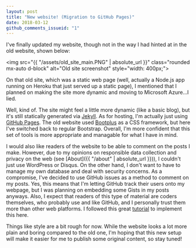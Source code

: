 ```yaml
---
layout: post
title: "New website! (Migration to GitHub Pages)"
date: 2018-03-12
github_comments_issueid: "1"
---
```


I've finally updated my website, though not in the way I had hinted at in the old website, shown below:

<img src="{{ "/assets/old_site_main.PNG" | absolute_url }}" class="rounded mx-auto d-block" alt="Old site screenshot" style="width: 400px;">

On that old site, which was a static web page (well, actually a Node.js app running on Heroku that just served up a static page), I mentioned that I planned on making the site more dynamic and moving to Microsoft Azure...I lied.

Well, kind of. The site might feel a little more dynamic (like a basic blog), but it's still statically generated via [Jekyll](http://jekyllrb.com). As for hosting, I'm actually just using [GitHub Pages](https://pages.github.com/). The old website used [Bootplus](http://aozora.github.io/bootplus/) as a CSS framework, but here I've switched back to regular Bootstrap. Overall, I'm more confident that this set of tools is more appropriate and managable for what I have in mind.

I would also like readers of the website to be able to comment on the posts I make. However, due to my opinions on responsible data collection and privacy on the web (see [About]({{ "/about" | absolute_url }})), I couldn't just use WordPress or Disqus. On the other hand, I don't want to have to manage my own database and deal with security concerns. As a compromise, I've decided to use GitHub issues as a method to comment on my posts. Yes, this means that I'm letting GitHub track their users onto my webpage, but I was planning on embedding some Gists in my posts anyways. Also, I expect that readers of this type of material are coders themselves, who probably use and like GitHub, and I personally trust them more than other web platforms. I followed this great [tutorial](https://dc25.github.io/myBlog/2017/06/24/using-github-comments-in-a-jekyll-blog.html) to implement this here.

Things like style are a bit rough for now. While the website looks a lot more plain and boring compared to the old one, I'm hoping that this new setup will make it easier for me to publish some original content, so stay tuned!

